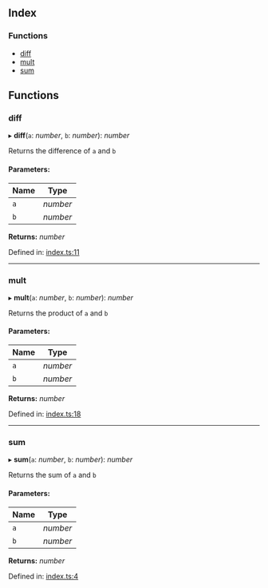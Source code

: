 ## Index

### Functions

* [diff](README.md#diff)
* [mult](README.md#mult)
* [sum](README.md#sum)

## Functions

### diff

▸ **diff**(`a`: *number*, `b`: *number*): *number*

Returns the difference of `a` and `b`

#### Parameters:

Name | Type |
------ | ------ |
`a` | *number* |
`b` | *number* |

**Returns:** *number*

Defined in: [index.ts:11](https://github.com/Xunnamius/workflow-playground/blob/bda2d5e/src/index.ts#L11)

___

### mult

▸ **mult**(`a`: *number*, `b`: *number*): *number*

Returns the product of `a` and `b`

#### Parameters:

Name | Type |
------ | ------ |
`a` | *number* |
`b` | *number* |

**Returns:** *number*

Defined in: [index.ts:18](https://github.com/Xunnamius/workflow-playground/blob/bda2d5e/src/index.ts#L18)

___

### sum

▸ **sum**(`a`: *number*, `b`: *number*): *number*

Returns the sum of `a` and `b`

#### Parameters:

Name | Type |
------ | ------ |
`a` | *number* |
`b` | *number* |

**Returns:** *number*

Defined in: [index.ts:4](https://github.com/Xunnamius/workflow-playground/blob/bda2d5e/src/index.ts#L4)
